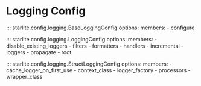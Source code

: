 # Logging Config

::: starlite.config.logging.BaseLoggingConfig
    options:
        members:
            - configure

::: starlite.config.logging.LoggingConfig
    options:
        members:
            - disable_existing_loggers
            - filters
            - formatters
            - handlers
            - incremental
            - loggers
            - propagate
            - root

::: starlite.config.logging.StructLoggingConfig
    options:
        members:
            - cache_logger_on_first_use
            - context_class
            - logger_factory
            - processors
            - wrapper_class
